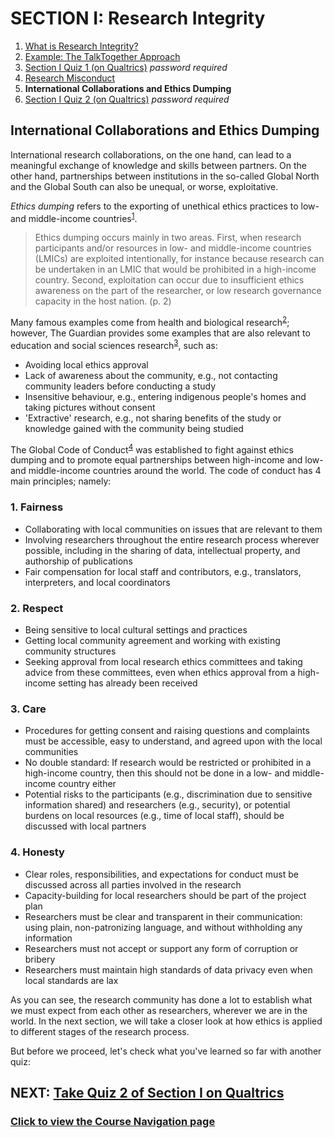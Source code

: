 # SECTION I: Research Integrity

1. [What is Research Integrity?](integrity.md)
2. [Example: The TalkTogether Approach](integrity-tt.md)
3. [Section I Quiz 1 (on Qualtrics)](https://oxfordeducation.eu.qualtrics.com/jfe/form/SV_3wvwGXZjUB6o9OR) *password required*
4. [Research Misconduct](integrity-misconduct.md)
5. **International Collaborations and Ethics Dumping**
6. [Section I Quiz 2 (on Qualtrics)](https://oxfordeducation.eu.qualtrics.com/jfe/form/SV_d6HJBBv5qkK7NgF) *password required*

## International Collaborations and Ethics Dumping

International research collaborations, on the one hand, can lead to a meaningful exchange of knowledge and skills between partners. On the other hand, partnerships between institutions in the so-called Global North and the Global South can also be unequal, or worse, exploitative.

_Ethics dumping_ refers to the exporting of unethical ethics practices to low- and middle-income countries<sup>[1](https://link.springer.com/book/10.1007%2F978-3-319-64731-9)</sup>.

> Ethics dumping occurs mainly in two areas. First, when research participants and/or resources in low- and middle-income countries (LMICs) are exploited intentionally, for instance because research can be undertaken in an LMIC that would be prohibited in a high-income country. Second, exploitation can occur due to insufficient ethics awareness on the part of the researcher, or low research governance capacity in the host nation. (p. 2)

Many famous examples come from health and biological research<sup>[2](https://theconversation.com/ethics-dumping-the-dark-side-of-international-research-88675)</sup>; however, The Guardian provides some examples that are also relevant to education and social sciences research<sup>[3](https://www.theguardian.com/higher-education-network/2018/aug/31/ethics-dumping-the-exploitative-side-of-academic-research)</sup>, such as:

* Avoiding local ethics approval
* Lack of awareness about the community, e.g., not contacting community leaders before conducting a study
* Insensitive behaviour, e.g., entering indigenous people's homes and taking pictures without consent
* 'Extractive' research, e.g., not sharing benefits of the study or knowledge gained with the community being studied

The Global Code of Conduct<sup>[4](https://www.globalcodeofconduct.org/)</sup> was established to fight against ethics dumping and to promote equal partnerships between high-income and low- and middle-income countries around the world. The code of conduct has 4 main principles; namely:

### **1. Fairness**
  - Collaborating with local communities on issues that are relevant to them
  - Involving researchers throughout the entire research process wherever possible, including in the sharing of data, intellectual property, and authorship of publications
  - Fair compensation for local staff and contributors, e.g., translators, interpreters, and local coordinators
  
### **2. Respect**
  - Being sensitive to local cultural settings and practices
  - Getting local community agreement and working with existing community structures
  - Seeking approval from local research ethics committees and taking advice from these committees, even when ethics approval from a high-income setting has already been received
  
### **3. Care**
  - Procedures for getting consent and raising questions and complaints must be accessible, easy to understand, and agreed upon with the local communities
  - No double standard: If research would be restricted or prohibited in a high-income country, then this should not be done in a low- and middle-income country either
  - Potential risks to the participants (e.g., discrimination due to sensitive information shared) and researchers (e.g., security), or potential burdens on local resources (e.g., time of local staff), should be discussed with local partners
  
### **4. Honesty**
  - Clear roles, responsibilities, and expectations for conduct must be discussed across all parties involved in the research
  - Capacity-building for local researchers should be part of the project plan
  - Researchers must be clear and transparent in their communication: using plain, non-patronizing language, and without withholding any information
  - Researchers must not accept or support any form of corruption or bribery
  - Researchers must maintain high standards of data privacy even when local standards are lax


As you can see, the research community has done a lot to establish what we must expect from each other as researchers, wherever we are in the world. In the next section, we will take a closer look at how ethics is applied to different stages of the research process.

But before we proceed, let's check what you've learned so far with another quiz:

## NEXT: [Take Quiz 2 of Section I on Qualtrics](https://oxfordeducation.eu.qualtrics.com/jfe/form/SV_d6HJBBv5qkK7NgF)
### [Click to view the Course Navigation page](toc.md)

